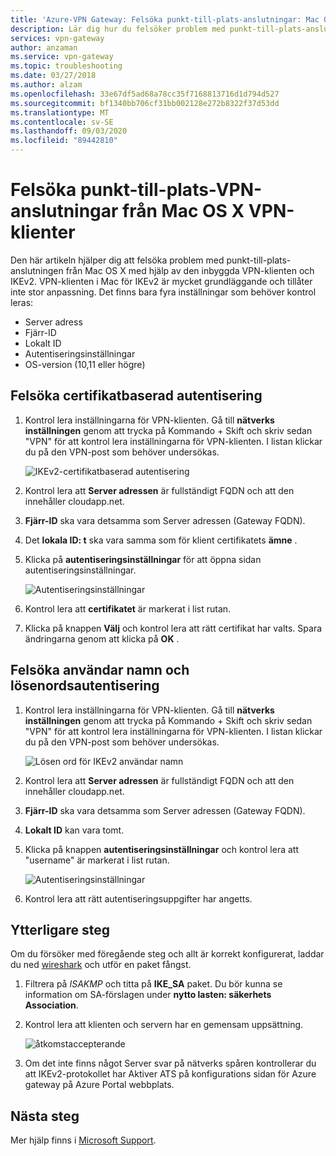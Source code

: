 ```yaml
---
title: 'Azure-VPN Gateway: Felsöka punkt-till-plats-anslutningar: Mac OS X-klienter'
description: Lär dig hur du felsöker problem med punkt-till-plats-anslutning från Mac OS X med hjälp av den inbyggda VPN-klienten och IKEv2.
services: vpn-gateway
author: anzaman
ms.service: vpn-gateway
ms.topic: troubleshooting
ms.date: 03/27/2018
ms.author: alzam
ms.openlocfilehash: 33e67df5ad68a78cc35f7168813716d1d794d527
ms.sourcegitcommit: bf1340bb706cf31bb002128e272b8322f37d53dd
ms.translationtype: MT
ms.contentlocale: sv-SE
ms.lasthandoff: 09/03/2020
ms.locfileid: "89442810"
---
```

# <a name="troubleshoot-point-to-site-vpn-connections-from-mac-os-x-vpn-clients"></a>Felsöka punkt-till-plats-VPN-anslutningar från Mac OS X VPN-klienter

Den här artikeln hjälper dig att felsöka problem med punkt-till-plats-anslutningen från Mac OS X med hjälp av den inbyggda VPN-klienten och IKEv2. VPN-klienten i Mac för IKEv2 är mycket grundläggande och tillåter inte stor anpassning. Det finns bara fyra inställningar som behöver kontrol leras:

* Server adress
* Fjärr-ID
* Lokalt ID
* Autentiseringsinställningar
* OS-version (10,11 eller högre)


## <a name="troubleshoot-certificate-based-authentication"></a><a name="VPNClient"></a> Felsöka certifikatbaserad autentisering
1. Kontrol lera inställningarna för VPN-klienten. Gå till **nätverks inställningen** genom att trycka på Kommando + Skift och skriv sedan "VPN" för att kontrol lera inställningarna för VPN-klienten. I listan klickar du på den VPN-post som behöver undersökas.

   ![IKEv2-certifikatbaserad autentisering](./media/vpn-gateway-troubleshoot-point-to-site-osx-ikev2/ikev2cert1.jpg)
2. Kontrol lera att **Server adressen** är fullständigt FQDN och att den innehåller cloudapp.net.
3. **Fjärr-ID** ska vara detsamma som Server adressen (Gateway FQDN).
4. Det **lokala ID: t** ska vara samma som för klient certifikatets **ämne** .
5. Klicka på **autentiseringsinställningar** för att öppna sidan autentiseringsinställningar.

   ![Autentiseringsinställningar](./media/vpn-gateway-troubleshoot-point-to-site-osx-ikev2/ikev2auth2.jpg)
6. Kontrol lera att **certifikatet** är markerat i list rutan.
7. Klicka på knappen **Välj** och kontrol lera att rätt certifikat har valts. Spara ändringarna genom att klicka på **OK** .

## <a name="troubleshoot-username-and-password-authentication"></a><a name="ikev2"></a>Felsöka användar namn och lösenordsautentisering

1. Kontrol lera inställningarna för VPN-klienten. Gå till **nätverks inställningen** genom att trycka på Kommando + Skift och skriv sedan "VPN" för att kontrol lera inställningarna för VPN-klienten. I listan klickar du på den VPN-post som behöver undersökas.

   ![Lösen ord för IKEv2 användar namn](./media/vpn-gateway-troubleshoot-point-to-site-osx-ikev2/ikev2user3.jpg)
2. Kontrol lera att **Server adressen** är fullständigt FQDN och att den innehåller cloudapp.net.
3. **Fjärr-ID** ska vara detsamma som Server adressen (Gateway FQDN).
4. **Lokalt ID** kan vara tomt.
5. Klicka på knappen **autentiseringsinställningar** och kontrol lera att "username" är markerat i list rutan.

   ![Autentiseringsinställningar](./media/vpn-gateway-troubleshoot-point-to-site-osx-ikev2/ikev2auth4.png)
6. Kontrol lera att rätt autentiseringsuppgifter har angetts.

## <a name="additional-steps"></a><a name="additional"></a>Ytterligare steg

Om du försöker med föregående steg och allt är korrekt konfigurerat, laddar du ned [wireshark](https://www.wireshark.org/#download) och utför en paket fångst.

1. Filtrera på *ISAKMP* och titta på **IKE_SA** paket. Du bör kunna se information om SA-förslagen under **nytto lasten: säkerhets Association**. 
2. Kontrol lera att klienten och servern har en gemensam uppsättning.

   ![åtkomstaccepterande](./media/vpn-gateway-troubleshoot-point-to-site-osx-ikev2/packet5.jpg) 
  
3. Om det inte finns något Server svar på nätverks spåren kontrollerar du att IKEv2-protokollet har Aktiver ATS på konfigurations sidan för Azure gateway på Azure Portal webbplats.

## <a name="next-steps"></a>Nästa steg
Mer hjälp finns i [Microsoft Support](https://portal.azure.com/?#blade/Microsoft_Azure_Support/HelpAndSupportBlade).
